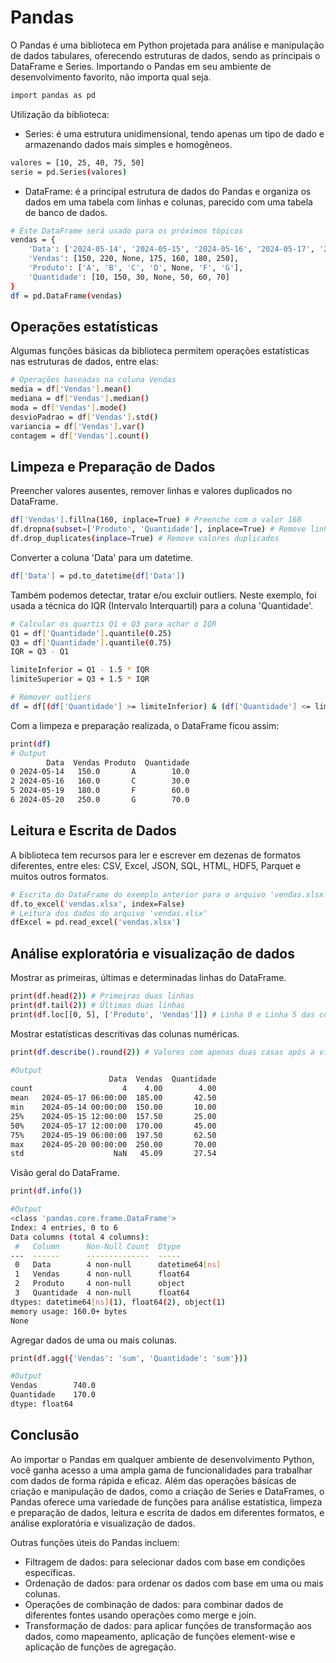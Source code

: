 # Pandas

O Pandas é uma biblioteca em Python projetada para análise e manipulação de dados tabulares, oferecendo estruturas de dados, sendo as principais o DataFrame e Series.
Importando o Pandas em seu ambiente de desenvolvimento favorito, não importa qual seja.

```sh
import pandas as pd
```

Utilização da biblioteca:
- Series: é uma estrutura unidimensional, tendo apenas um tipo de dado e armazenando dados mais simples e homogêneos. 

```sh
valores = [10, 25, 40, 75, 50]
serie = pd.Series(valores)
```

- DataFrame: é a principal estrutura de dados do Pandas e organiza os dados em uma tabela com linhas e colunas, parecido com uma tabela de banco de dados. 

```sh
# Este DataFrame será usado para os próximos tópicos
vendas = {
    'Data': ['2024-05-14', '2024-05-15', '2024-05-16', '2024-05-17', '2024-05-18', '2024-05-19', '2024-05-20'],
    'Vendas': [150, 220, None, 175, 160, 180, 250],
    'Produto': ['A', 'B', 'C', 'D', None, 'F', 'G'],
    'Quantidade': [10, 150, 30, None, 50, 60, 70]
}
df = pd.DataFrame(vendas)
```

## Operações estatísticas

Algumas funções básicas da biblioteca permitem operações estatísticas nas estruturas de dados, entre elas:

```sh
# Operações baseadas na coluna Vendas
media = df['Vendas'].mean()
mediana = df['Vendas'].median()
moda = df['Vendas'].mode()
desvioPadrao = df['Vendas'].std()
variancia = df['Vendas'].var()
contagem = df['Vendas'].count()
```

## Limpeza e Preparação de Dados

Preencher valores ausentes, remover linhas e valores duplicados no DataFrame.

```sh
df['Vendas'].fillna(160, inplace=True) # Preenche com o valor 160
df.dropna(subset=['Produto', 'Quantidade'], inplace=True) # Remove linha com valor ausente nas colunas específicas
df.drop_duplicates(inplace=True) # Remove valores duplicados
```

Converter a coluna 'Data' para um datetime.

```sh
df['Data'] = pd.to_datetime(df['Data'])
```

Também podemos detectar, tratar e/ou excluir outliers. 
Neste exemplo, foi usada a técnica do IQR (Intervalo Interquartil) para a coluna 'Quantidade'.

```sh
# Calcular os quartis Q1 e Q3 para achar o IQR
Q1 = df['Quantidade'].quantile(0.25)
Q3 = df['Quantidade'].quantile(0.75)
IQR = Q3 - Q1

limiteInferior = Q1 - 1.5 * IQR
limiteSuperior = Q3 + 1.5 * IQR

# Remover outliers
df = df[(df['Quantidade'] >= limiteInferior) & (df['Quantidade'] <= limiteSuperior)]
```

Com a limpeza e preparação realizada, o DataFrame ficou assim:

```sh
print(df)
# Output
        Data  Vendas Produto  Quantidade
0 2024-05-14   150.0       A        10.0
2 2024-05-16   160.0       C        30.0
5 2024-05-19   180.0       F        60.0
6 2024-05-20   250.0       G        70.0
```

## Leitura e Escrita de Dados

A biblioteca tem recursos para ler e escrever em dezenas de formatos diferentes, entre eles: CSV, Excel, JSON, SQL, HTML, HDF5, Parquet e muitos outros formatos.

```sh
# Escrita do DataFrame do exemplo anterior para o arquivo 'vendas.xlsx', suportado pelo Excel
df.to_excel('vendas.xlsx', index=False)
# Leitura dos dados do arquivo 'vendas.xlsx'
dfExcel = pd.read_excel('vendas.xlsx')
```

## Análise exploratória e visualização de dados

Mostrar as primeiras, últimas e determinadas linhas do DataFrame.

```sh
print(df.head(2)) # Primeiras duas linhas
print(df.tail(2)) # Últimas duas linhas
print(df.loc[[0, 5], ['Produto', 'Vendas']]) # Linha 0 e Linha 5 das colunas específicas
```

Mostrar estatísticas descritivas das colunas numéricas.

```sh
print(df.describe().round(2)) # Valores com apenas duas casas após a vírgula

#Output
                      Data  Vendas  Quantidade
count                    4    4.00        4.00
mean   2024-05-17 06:00:00  185.00       42.50
min    2024-05-14 00:00:00  150.00       10.00
25%    2024-05-15 12:00:00  157.50       25.00
50%    2024-05-17 12:00:00  170.00       45.00
75%    2024-05-19 06:00:00  197.50       62.50
max    2024-05-20 00:00:00  250.00       70.00
std                    NaN   45.09       27.54
```

Visão geral do DataFrame.

```sh
print(df.info()) 

#Output 
<class 'pandas.core.frame.DataFrame'>
Index: 4 entries, 0 to 6
Data columns (total 4 columns):
 #   Column      Non-Null Count  Dtype
---  ------      --------------  -----
 0   Data        4 non-null      datetime64[ns]
 1   Vendas      4 non-null      float64
 2   Produto     4 non-null      object
 3   Quantidade  4 non-null      float64
dtypes: datetime64[ns](1), float64(2), object(1)
memory usage: 160.0+ bytes
None
```

Agregar dados de uma ou mais colunas.

```sh
print(df.agg({'Vendas': 'sum', 'Quantidade': 'sum'}))

#Output
Vendas        740.0
Quantidade    170.0
dtype: float64
```

## Conclusão

Ao importar o Pandas em qualquer ambiente de desenvolvimento Python, você ganha acesso a uma ampla gama de funcionalidades para trabalhar com dados de forma rápida e eficaz.
Além das operações básicas de criação e manipulação de dados, como a criação de Series e DataFrames, o Pandas oferece uma variedade de funções para análise estatística, limpeza e preparação de dados, leitura e escrita de dados em diferentes formatos, e análise exploratória e visualização de dados.

Outras funções úteis do Pandas incluem:
- Filtragem de dados: para selecionar dados com base em condições específicas.
- Ordenação de dados: para ordenar os dados com base em uma ou mais colunas.
- Operações de combinação de dados: para combinar dados de diferentes fontes usando operações como merge e join.
- Transformação de dados: para aplicar funções de transformação aos dados, como mapeamento, aplicação de funções element-wise e aplicação de funções de agregação.